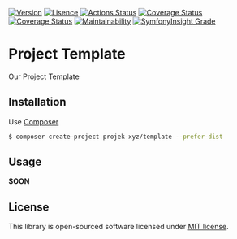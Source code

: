 [![Version](https://img.shields.io/packagist/v/projek-xyz/template?style=flat-square)](https://packagist.org/packages/projek-xyz/template)
[![Lisence](https://img.shields.io/github/license/projek-xyz/php-lib-template?style=flat-square)](https://github.com/projek-xyz/php-lib-template/blob/main/LICENSE)
[![Actions Status](https://img.shields.io/github/actions/workflow/status/projek-xyz/php-lib-template/test.yml?branch=main&style=flat-square)](https://github.com/projek-xyz/php-lib-template/actions)
[![Coverage Status](https://img.shields.io/coveralls/github/projek-xyz/php-lib-template/main?style=flat-square&logo=coveralls)](https://coveralls.io/github/projek-xyz/php-lib-template)
[![Coverage Status](https://img.shields.io/codeclimate/coverage/projek-xyz/template?style=flat-square&logo=code-climate)](https://codeclimate.com/github/projek-xyz/template)
[![Maintainability](https://img.shields.io/codeclimate/maintainability/projek-xyz/template?style=flat-square&logo=code-climate)](https://codeclimate.com/github/projek-xyz/template/maintainability)
[![SymfonyInsight Grade](https://img.shields.io/symfony/i/grade/2aa14223-61fd-435b-8cdf-72a7c1d9935a?style=flat-square&logo=symfony)](https://insight.symfony.com/projects/2aa14223-61fd-435b-8cdf-72a7c1d9935a)

# Project Template

Our Project Template

## Installation

Use [Composer](https://getcomposer.org/)

```bash
$ composer create-project projek-xyz/template --prefer-dist
```

## Usage

__SOON__

## License

This library is open-sourced software licensed under [MIT license](LICENSE).
